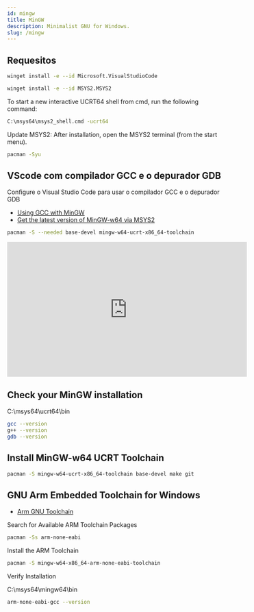 ```yaml
---
id: mingw
title: MinGW
description: Minimalist GNU for Windows.
slug: /mingw
---
```


## Requesitos

```bash
winget install -e --id Microsoft.VisualStudioCode
```

```bash
winget install -e --id MSYS2.MSYS2
```

To start a new interactive UCRT64 shell from cmd, run the following command:

```bash
C:\msys64\msys2_shell.cmd -ucrt64
```

Update MSYS2: After installation, open the MSYS2 terminal (from the start menu).

```bash
pacman -Syu
```

## VScode com compilador GCC e o depurador GDB

Configure o Visual Studio Code para usar o compilador GCC e o depurador GDB

- [Using GCC with MinGW](https://code.visualstudio.com/docs/cpp/config-mingw)
- [Get the latest version of MinGW-w64 via MSYS2](https://www.msys2.org/)

```bash
pacman -S --needed base-devel mingw-w64-ucrt-x86_64-toolchain
```

<iframe width="560" height="315" src="https://www.youtube.com/embed/-R3l4Bc5jH4?si=WbfLdQtISBTG98d-" title="YouTube video player" frameborder="0" allow="accelerometer; autoplay; clipboard-write; encrypted-media; gyroscope; picture-in-picture; web-share" referrerpolicy="strict-origin-when-cross-origin" allowfullscreen></iframe>

## Check your MinGW installation

C:\msys64\ucrt64\bin

```bash
gcc --version
g++ --version
gdb --version
```

## Install MinGW-w64 UCRT Toolchain

```bash
pacman -S mingw-w64-ucrt-x86_64-toolchain base-devel make git
```

## GNU Arm Embedded Toolchain for Windows

- [Arm GNU Toolchain](https://developer.arm.com/Tools%20and%20Software/GNU%20Toolchain)

Search for Available ARM Toolchain Packages

```bash
pacman -Ss arm-none-eabi
```

Install the ARM Toolchain

```bash
pacman -S mingw-w64-x86_64-arm-none-eabi-toolchain
```

Verify Installation

C:\msys64\mingw64\bin

```bash
arm-none-eabi-gcc --version
```
